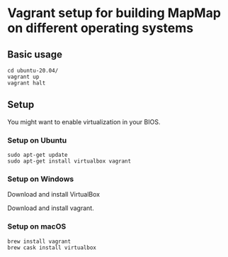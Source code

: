 # Vagrant setup for building MapMap on different operating systems

## Basic usage

```
cd ubuntu-20.04/
vagrant up
vagrant halt
```

## Setup

You might want to enable virtualization in your BIOS.

### Setup on Ubuntu

```
sudo apt-get update
sudo apt-get install virtualbox vagrant
```

### Setup on Windows

Download and install VirtualBox

Download and install vagrant.

### Setup on macOS

```
brew install vagrant
brew cask install virtualbox
```

